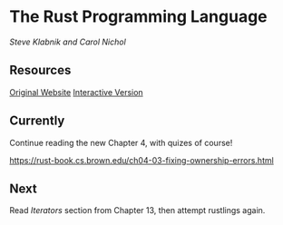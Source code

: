 
# The Rust Programming Language

*Steve Klabnik and Carol Nichol*

## Resources
[Original Website](https://doc.rust-lang.org/book/)
[Interactive Version](https://doc.rust-lang.org/book/)


## Currently

Continue reading the new Chapter 4, with quizes of course!

https://rust-book.cs.brown.edu/ch04-03-fixing-ownership-errors.html


## Next

Read *Iterators* section from Chapter 13, then attempt rustlings again.
